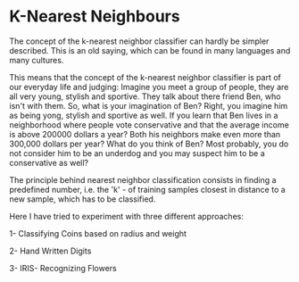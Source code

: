 # K-Nearest Neighbours
The concept of the k-nearest neighbor classifier can hardly be simpler described. This is an old saying, which can be found in many languages and many cultures. 

This means that the concept of the k-nearest neighbor classifier is part of our everyday life and judging: Imagine you meet a group of people, they are all very young, stylish and sportive. They talk about there friend Ben, who isn't with them. So, what is your imagination of Ben? Right, you imagine him as being yong, stylish and sportive as well. If you learn that Ben lives in a neighborhood where people vote conservative and that the average income is above 200000 dollars a year? Both his neighbors make even more than 300,000 dollars per year? What do you think of Ben? Most probably, you do not consider him to be an underdog and you may suspect him to be a conservative as well?

The principle behind nearest neighbor classification consists in finding a predefined number, i.e. the 'k' - of training samples closest in distance to a new sample, which has to be classified.

Here I have tried to experiment with three different approaches:

1- Classifying Coins based on radius and weight

2- Hand Written Digits

3- IRIS- Recognizing Flowers
